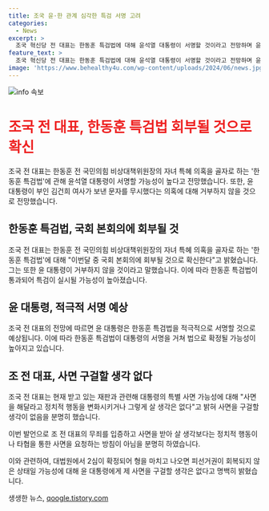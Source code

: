 ```yaml
---
title: 조국 윤·한 관계 심각한 특검 서명 고려
categories:
  - News
excerpt: >
  조국 혁신당 전 대표는 한동훈 특검법에 대해 윤석열 대통령이 서명할 것이라고 전망하며 윤 대통령과의 관계를 심각하게 보고 있다고 밝혔다. 또한 현재 받고 있는 재판과 관련하여 대통령의 특별 사면 가능성을 부정하면서 사면을 해달라고 정치적 행동을 변화시키거나 그렇게 살 생각은 없다고 강조했다.
feature_text: >
  조국 혁신당 전 대표는 한동훈 특검법에 대해 윤석열 대통령이 서명할 것이라고 전망하며 윤 대통령과의 관계를 심각하게 보고 있다고 밝혔다. 또한 현재 받고 있는 재판과 관련하여 대통령의 특별 사면 가능성을 부정하면서 사면을 해달라고 정치적 행동을 변화시키거나 그렇게 살 생각은 없다고 강조했다.
image: 'https://www.behealthy4u.com/wp-content/uploads/2024/06/news.jpg'
---
```


<p><img src="https://www.behealthy4u.com/wp-content/uploads/2024/06/news.jpg" alt="info 속보" /></p>

<h1><b><span style="color: #ee2323;">조국 전 대표, 한동훈 특검법 회부될 것으로 확신</span></b></h1>

<p>조국 전 대표는 한동훈 전 국민의힘 비상대책위원장의 자녀 특혜 의혹을 골자로 하는 '한동훈 특검법'에 관해 윤석열 대통령이 서명할 가능성이 높다고 전망했습니다. 또한, 윤 대통령이 부인 김건희 여사가 보낸 문자를 무시했다는 의혹에 대해 거부하지 않을 것으로 전망했습니다.</p>

<h2 data-ke-size="size26">한동훈 특검법, 국회 본회의에 회부될 것</h2>

<p>조국 전 대표는 한동훈 전 국민의힘 비상대책위원장의 자녀 특혜 의혹을 골자로 하는 '한동훈 특검법'에 대해 "이번달 중 국회 본회의에 회부될 것으로 확신한다"고 밝혔습니다. 그는 또한 윤 대통령이 거부하지 않을 것이라고 말했습니다. 이에 따라 한동훈 특검법이 통과되어 특검이 실시될 가능성이 높아졌습니다.</p>

<h2 data-ke-size="size26">윤 대통령, 적극적 서명 예상</h2>

<p>조국 전 대표의 전망에 따르면 윤 대통령은 한동훈 특검법을 적극적으로 서명할 것으로 예상됩니다. 이에 따라 한동훈 특검법이 대통령의 서명을 거쳐 법으로 확정될 가능성이 높아지고 있습니다.</p>

<h2 data-ke-size="size26">조 전 대표, 사면 구걸할 생각 없다</h2>

<p>조국 전 대표는 현재 받고 있는 재판과 관련해 대통령의 특별 사면 가능성에 대해 "사면을 해달라고 정치적 행동을 변화시키거나 그렇게 살 생각은 없다"고 밝혀 사면을 구걸할 생각이 없음을 분명히 했습니다. </p>

<p>이번 발언으로 조 전 대표의 무죄를 입증하고 사면을 받아 살 생각보다는 정치적 행동이나 타협을 통한 사면을 요청하는 방침이 아님을 분명히 하였습니다.</p>

<p>이와 관련하여, 대법원에서 2심이 확정되어 형을 마치고 나오면 피선거권이 회복되지 않은 상태일 가능성에 대해 윤 대통령에게 제 사면을 구걸할 생각은 없다고 명백히 밝혔습니다.</p>
생생한 뉴스, <a href="https://qoogle.tistory.com" rel="dofollow">qoogle.tistory.com</a>


